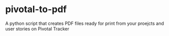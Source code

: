 pivotal-to-pdf
==============

A python script that creates PDF files ready for print from your proejcts and user stories on Pivotal Tracker